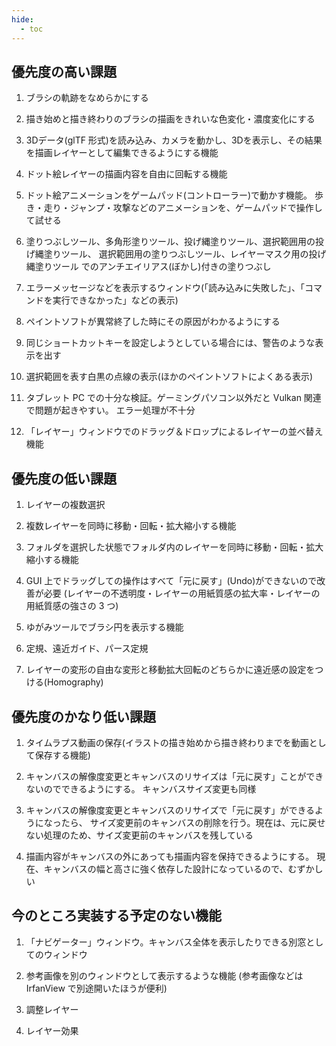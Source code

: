 ```yaml
---
hide:
  - toc
---
```


## 優先度の高い課題

1. ブラシの軌跡をなめらかにする

1. 描き始めと描き終わりのブラシの描画をきれいな色変化・濃度変化にする

1. 3Dデータ(glTF 形式)を読み込み、カメラを動かし、3Dを表示し、その結果を描画レイヤーとして編集できるようにする機能

1. ドット絵レイヤーの描画内容を自由に回転する機能

1. ドット絵アニメーションをゲームパッド(コントローラー)で動かす機能。
歩き・走り・ジャンプ・攻撃などのアニメーションを、ゲームパッドで操作して試せる

1. 塗りつぶしツール、多角形塗りツール、投げ縄塗りツール、選択範囲用の投げ縄塗りツール、
選択範囲用の塗りつぶしツール、レイヤーマスク用の投げ縄塗りツール でのアンチエイリアス(ぼかし)付きの塗りつぶし

1. エラーメッセージなどを表示するウィンドウ(「読み込みに失敗した」、「コマンドを実行できなかった」などの表示)

1. ペイントソフトが異常終了した時にその原因がわかるようにする

1. 同じショートカットキーを設定しようとしている場合には、警告のような表示を出す

1. 選択範囲を表す白黒の点線の表示(ほかのペイントソフトによくある表示)

1. タブレット PC での十分な検証。ゲーミングパソコン以外だと Vulkan 関連で問題が起きやすい。
エラー処理が不十分

1. 「レイヤー」ウィンドウでのドラッグ＆ドロップによるレイヤーの並べ替え機能


## 優先度の低い課題

1. レイヤーの複数選択

1. 複数レイヤーを同時に移動・回転・拡大縮小する機能

1. フォルダを選択した状態でフォルダ内のレイヤーを同時に移動・回転・拡大縮小する機能

1. GUI 上でドラッグしての操作はすべて「元に戻す」(Undo)ができないので改善が必要
(レイヤーの不透明度・レイヤーの用紙質感の拡大率・レイヤーの用紙質感の強さの 3 つ)

1. ゆがみツールでブラシ円を表示する機能

1. 定規、遠近ガイド、パース定規

1. レイヤーの変形の自由な変形と移動拡大回転のどちらかに遠近感の設定をつける(Homography)


## 優先度のかなり低い課題

1. タイムラプス動画の保存(イラストの描き始めから描き終わりまでを動画として保存する機能)

1. キャンバスの解像度変更とキャンバスのリサイズは「元に戻す」ことができないのでできるようにする。
キャンバスサイズ変更も同様

1. キャンバスの解像度変更とキャンバスのリサイズで「元に戻す」ができるようになったら、
サイズ変更前のキャンバスの削除を行う。現在は、元に戻せない処理のため、サイズ変更前のキャンバスを残している

1. 描画内容がキャンバスの外にあっても描画内容を保持できるようにする。
現在、キャンバスの幅と高さに強く依存した設計になっているので、むずかしい


## 今のところ実装する予定のない機能

1. 「ナビゲーター」ウィンドウ。キャンバス全体を表示したりできる別窓としてのウィンドウ

1. 参考画像を別のウィンドウとして表示するような機能
(参考画像などは IrfanView で別途開いたほうが便利)

1. 調整レイヤー

1. レイヤー効果
